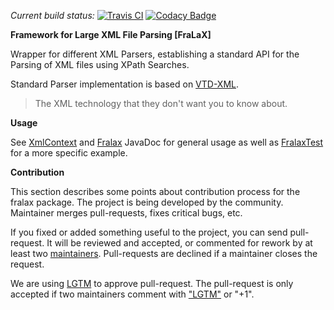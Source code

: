 *Current build status:* [![Travis CI](https://travis-ci.org/1and1/fralax.svg?branch=master)](https://travis-ci.org/1and1/fralax) [![Codacy Badge](https://api.codacy.com/project/badge/grade/021a8a9c3b454ad9a72066051fd5b29c)](https://www.codacy.com/app/sysdev/fralax)

**Framework for Large XML File Parsing \[FraLaX\]**

Wrapper for different XML Parsers, establishing a standard API for the Parsing of XML files using XPath Searches.

Standard Parser implementation is based on [VTD-XML](http://vtd-xml.sourceforge.net/). 
>The XML technology that they don't want you to know about.
                                                                                        
**Usage**

See [XmlContext](src/main/java/net/onenandone/fralax/XmlContext.java) and [Fralax](src/main/java/net/onenandone/fralax/Fralax.java) JavaDoc for general usage as well as
[FralaxTest](src/test/java/net/onenandone/fralax/FralaxTest.java) for a more specific example.

**Contribution**

This section describes some points about contribution process for the fralax package.
The project is being developed by the community. Maintainer merges pull-requests, fixes critical bugs, etc.

If you fixed or added something useful to the project, you can send pull-request. It will be reviewed and accepted, or commented for rework by at least two [maintainers](https://github.com/1and1/fralax/blob/master/MAINTAINERS). Pull-requests are declined if a maintainer closes the request. 

We are using [LGTM](https://lgtm.co) to approve pull-request. The pull-request is only accepted if two maintainers comment with ["LGTM"](https://lgtm.co) or "+1".

